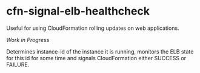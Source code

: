 # cfn-signal-elb-healthcheck
Useful for using CloudFormation rolling updates on web applications.

*Work in Progress*

Determines instance-id of the instance it is running, monitors the ELB state for this id for some time
and signals CloudFormation either SUCCESS or FAILURE.


